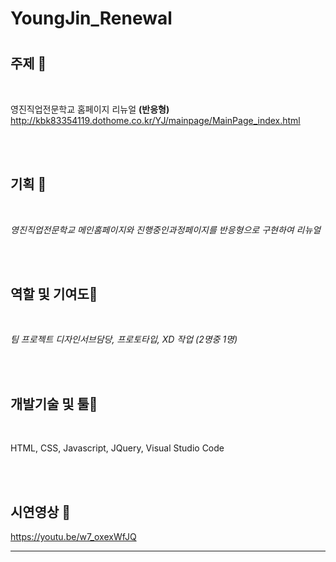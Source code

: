 # YoungJin_Renewal

# 


## 주제 🧡

<br/>

영진직업전문학교 홈페이지 리뉴얼 **(반응형)**
http://kbk83354119.dothome.co.kr/YJ/mainpage/MainPage_index.html

<br/> <br/>

## 기획 💛

<br/>

_영진직업전문학교 메인홈페이지와 진행중인과정페이지를 반응형으로 구현하여 리뉴얼_

<br/> <br/>

## 역할 및 기여도💚

<br/>
 
_팀 프로젝트 디자인서브담당, 프로토타입, XD 작업 (2명중 1명)_
 
<br/> <br/>
 
## 개발기술 및 툴💙
 
<br/>
 
HTML,   CSS,   Javascript,   JQuery,  Visual Studio Code
 
<br/> <br/>

## 시연영상 💜
https://youtu.be/w7_oxexWfJQ
 
---------------------------------------
